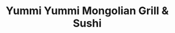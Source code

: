 ---
layout: place
title: "Yummi Yummi Mongolian Grill & Sushi"
permalink: /texas/college-station/yummi-yummi-mongolian-grill-sushi.html
stateAbbr: TX
stateName: Texas
cityName: College Station
place_id: ChIJrRFULGyERoYRVjXp1ZI8pQQ
photos:
  - name: >-
      places/ChIJrRFULGyERoYRVjXp1ZI8pQQ/photos/AeeoHcKRXy3aXVVIgxiNWdwzz2eN091-IyI-irraZfv63bMuKp292tyZ0SrrJ9FGrTNz2QhSclV9THFhqlEbTn4UiYjuCrs3YbEoiKWtkYci7Z81WFkLkuSHdhZKEy-sTF800Rl1z1iBRKUzyJae-SEpGAzfS2RTZsH6qrdCoVGrVRxuSBOQhXsfw7-fw-reBfTtQx6PvXvRQKmAjLSWdFj9fN-7JNOyvo9UntXa0SgGqtnRIbQrR1mmT0wDhNS_Kk7FIBCxmMc3VvCTxhxQYAV4lq_bgmWgdIvvq26TfuXcsk0D9g
    widthPx: 960
    heightPx: 540
    authorAttributions:
      - displayName: Yummi Yummi Mongolian Grill & Sushi
        uri: https://maps.google.com/maps/contrib/101830286312261551546
        photoUri: >-
          https://lh3.googleusercontent.com/a-/ALV-UjWWre2WIsGPb4u1Mvt0X08N32AXkdLFsKvtU4evW66ew8KvARY=s100-p-k-no-mo
    flagContentUri: >-
      https://www.google.com/local/imagery/report/?cb_client=maps_api_places.places_api&image_key=!1e10!2sAF1QipP63esdB0YLy9f4M0Yj6iRjkF0wF319JTMG5HTY&hl=en-US
    googleMapsUri: >-
      https://www.google.com/maps/place//data=!3m4!1e2!3m2!1sAF1QipP63esdB0YLy9f4M0Yj6iRjkF0wF319JTMG5HTY!2e10!4m2!3m1!1s0x8646846c2c5411ad:0x4a53c92d5e93556
  - name: >-
      places/ChIJrRFULGyERoYRVjXp1ZI8pQQ/photos/AeeoHcJ5jRmEzrZjzD-MhOSO_m-l6TFxpST4MV1gQpGsWWZeKv7dRTUzaHdoDBabgFqZ9BSPuMbs1Jz6dSm-rgTWRd32Ehx9OGQN7sXLdRbDryEk8cx8KIy65CUYyt1679dX0t2rMjS_jtYr73xM0LXMo1u97MdgTma_ow958aCa7bNEAho8txDDFggguRzrSigR5lBOTMq_9f1bRmT-N1F7idw3q1vjIA61rkdhseaBtLj4wHwGZgcUFnH50dMX0fZtFwS1SQ295_eTymNfLSSe7j_kK_5vnFoQ3gmBOlqm0Gz3glxjJIfTPpGKDXGWk0JtplsYTRtmynDPimQlvg_I3rmfbf0GaVNCw9V2I3V8TX5NN4zSTR88Grq9nr7a749rxArUo2w-Ez7JkCg_aNVokGvW2qWzsqa7_NNNLoBHwpGhE2cj
    widthPx: 4000
    heightPx: 1868
    authorAttributions:
      - displayName: David Metcalf
        uri: https://maps.google.com/maps/contrib/113720894872287621579
        photoUri: >-
          https://lh3.googleusercontent.com/a-/ALV-UjXxoj0SMO2A7JPKa6oCk9ZO-3Ezj_hQwe5YDdnb0FWQGSLPwkC2=s100-p-k-no-mo
    flagContentUri: >-
      https://www.google.com/local/imagery/report/?cb_client=maps_api_places.places_api&image_key=!1e10!2sCIHM0ogKEICAgIDKgMW6uAE&hl=en-US
    googleMapsUri: >-
      https://www.google.com/maps/place//data=!3m4!1e2!3m2!1sCIHM0ogKEICAgIDKgMW6uAE!2e10!4m2!3m1!1s0x8646846c2c5411ad:0x4a53c92d5e93556
  - name: >-
      places/ChIJrRFULGyERoYRVjXp1ZI8pQQ/photos/AeeoHcITzecB_5RURUqQ5v5I4njCt3TEqrC78txcwm75GcrNab-2L_GjrYgOm4pHQK_46nmBsYngf6N_AqAUNHsD7uSDVXuIbH6LUieNH72vfwRKAtFZjM4bjZBoWmGc0WZGY7FqF9anTaSdtGVCGr2uIimxZUFpLliIwnDo3RXeAu5xGLacR1KAATSbVKJiwF4HbwsnMp8-SBF4kaXd1y1oJYDW6oqIpQk8nIWAkoBvhefWSj0b71FyvMogzs_hUxShYMb2k5085PY5yWkGOV2Hzq8LxZC0GwPvWWN3jDAMtjFEMXIFSb8PXVhfosWB-TGXJrco6SAFGcFuGx4omN2vUtaqmLJchZHPfAxpZFFPZTsZirbL9lTSIuMIR6RGHm2PlTYjS5ageb7h2o4Nb-A475MPB_pJEH_Dvw9aATaZRQ_jDw
    widthPx: 3000
    heightPx: 4000
    authorAttributions:
      - displayName: Neeloy Paul
        uri: https://maps.google.com/maps/contrib/108229343611638863995
        photoUri: >-
          https://lh3.googleusercontent.com/a-/ALV-UjVo0Xgtb_djKmp-IUp6KFQixNFa1A4ODBYX9oL9WxUInl_ikgFQmA=s100-p-k-no-mo
    flagContentUri: >-
      https://www.google.com/local/imagery/report/?cb_client=maps_api_places.places_api&image_key=!1e10!2sCIHM0ogKEICAgMDInLrDEg&hl=en-US
    googleMapsUri: >-
      https://www.google.com/maps/place//data=!3m4!1e2!3m2!1sCIHM0ogKEICAgMDInLrDEg!2e10!4m2!3m1!1s0x8646846c2c5411ad:0x4a53c92d5e93556
  - name: >-
      places/ChIJrRFULGyERoYRVjXp1ZI8pQQ/photos/AeeoHcLlLJfGsAzA4ckXOx3hm0jYS16HCoV8AQaqyHYZ0iqaeZEzsjztTRDMIxikAnxKQhP8y5aKhmtsw-be6tjKIxgFg7juiHWEWvMLNpmkC0o0aS1G6phg4pg1WksqebbBhOL2vnUKIp6K2Pdk3PtcnyziZj9KxgEe8SmqOPGYNGBvjIvdazw15jijWuDcvhSP9tVeoHCA4P_bhxd6eIH-J3G3Fw3gEd6j814WJi_eKFeDAsCYnxMTb_DOWWgf4zvWYUD-NS3TeZW-1-pzbLuKY3P6fStDwaMd_hhziTHlNzMBk_d1YVDS9xsJ7o3VtoaLYJY1rNKZO0dSWln0MYyPFMDUP7I4X1JaFPD3Ecf6pJ6H5UG5U8Y__D85V9r0FyXb7B8fOu-0UC2ScU6CxekKlkRFeVawemqh3GYY426a-2Cz7zn2
    widthPx: 4000
    heightPx: 3000
    authorAttributions:
      - displayName: Gabriela Lezama
        uri: https://maps.google.com/maps/contrib/113505415878412618952
        photoUri: >-
          https://lh3.googleusercontent.com/a-/ALV-UjW427_pL-TljPyltkzetpsLk5iVGklirz34c8cyU1hZFtzfSLBxDQ=s100-p-k-no-mo
    flagContentUri: >-
      https://www.google.com/local/imagery/report/?cb_client=maps_api_places.places_api&image_key=!1e10!2sCIHM0ogKEICAgIC_j-TB6AE&hl=en-US
    googleMapsUri: >-
      https://www.google.com/maps/place//data=!3m4!1e2!3m2!1sCIHM0ogKEICAgIC_j-TB6AE!2e10!4m2!3m1!1s0x8646846c2c5411ad:0x4a53c92d5e93556
  - name: >-
      places/ChIJrRFULGyERoYRVjXp1ZI8pQQ/photos/AeeoHcK-GT3QOC_mAnv_FJPv7n69BHkMdFd0x9XbPTqLbKzib0yeMAfinqhUr39qIxx66KePAif8Ph613gvLg8ZzaSHy_mOmb3Ne5voIBUUpUijAGZGkRhYVmvZ9xvH2lXHQ_Woh7XhWHFfcGg2ZFOVIEFDNXx9mgocBh1KDuftdUH-bh_STYKgsQYU4th6Q0KNyP8Xt9acBbvFCIXZGkXm_7PTBc_zyn4OmeiFUBhNDKCL4FNmue82gfkcqcggoSG4qTqdEDU17xEQPVHY479wsqBCRIC2SWuVFjBof-dGnTndbvEe-Cqr_djiMV1Q7S6w2W7npeUhu4OKCe05HA4EYhv1WHBwEdnBySumFitHqsjccedWLFYUDTsOdykaGdyBoIYJ3XNejUQvyJk1tqiafJTWMvZk4NvvKkhJz9Oh_MdEmOFw
    widthPx: 3000
    heightPx: 4000
    authorAttributions:
      - displayName: Bean Flack
        uri: https://maps.google.com/maps/contrib/116099278520237963878
        photoUri: >-
          https://lh3.googleusercontent.com/a-/ALV-UjWz6wk4JI5p-7Tu4tdkQEB9BxWO7rO7mwsMSVLPmZH8U31QRbk4aQ=s100-p-k-no-mo
    flagContentUri: >-
      https://www.google.com/local/imagery/report/?cb_client=maps_api_places.places_api&image_key=!1e10!2sCIHM0ogKEICAgIDn3YeJiwE&hl=en-US
    googleMapsUri: >-
      https://www.google.com/maps/place//data=!3m4!1e2!3m2!1sCIHM0ogKEICAgIDn3YeJiwE!2e10!4m2!3m1!1s0x8646846c2c5411ad:0x4a53c92d5e93556
  - name: >-
      places/ChIJrRFULGyERoYRVjXp1ZI8pQQ/photos/AeeoHcKt8ljKtsmEYvHvn7QX882Ro4FFMma5QrGXKgzjEJqwx2CKdg_p6eRH64wBiUvOJHibCibGBMcmIrFzrYRAK2io_dxU73foBgkbGPZSNyO8YiR4UFiqAmvFPWeOypV2oOLLz4KZCEW4ffXcyFgXTUrbg-A9rjgIIy0xOrz_ylvAAQYzJows3ycmUNrh1jFyRAMekIxov4_ieeCOREkwKOjhjQ5Y1na9FErOzl0G8BuRdjIIQzTf27JFMAkFzO2dq5PUI0QsUfdco2tm3kB5sS1FoHnW1dyJmOirqbnWJPbxnTylrVqo2z3NFhqpyIPbtZuR50IP_7ohSql8NVRuAp43znwEfIOz1mFkzKbv3H6U88_hsluY5PDXOn1KGTuE_6KkxFPEoCRj-qRCcmzGEXv5bnRz0-5gpO7Wdbs10pSkWRFO
    widthPx: 4000
    heightPx: 3000
    authorAttributions:
      - displayName: Raj Perumalla
        uri: https://maps.google.com/maps/contrib/113645822645072816636
        photoUri: >-
          https://lh3.googleusercontent.com/a-/ALV-UjWawh2McOhiqD1R0E4yJiUr7JXt6VOg9N1-KlgU2uHMc8VfYkg-6Q=s100-p-k-no-mo
    flagContentUri: >-
      https://www.google.com/local/imagery/report/?cb_client=maps_api_places.places_api&image_key=!1e10!2sCIHM0ogKEICAgID9tND4swE&hl=en-US
    googleMapsUri: >-
      https://www.google.com/maps/place//data=!3m4!1e2!3m2!1sCIHM0ogKEICAgID9tND4swE!2e10!4m2!3m1!1s0x8646846c2c5411ad:0x4a53c92d5e93556
  - name: >-
      places/ChIJrRFULGyERoYRVjXp1ZI8pQQ/photos/AeeoHcLkkKixejCZwaUHUUAAw9mgixx9b0WKmQUOZh6eNB5fc9H2Dh_P8Saq-owZUBklCnPnI-iZHg7DI4owvs5pDVP5BePS896UmzU5pTwGocfWEPyLAqN4DyUz7s-AlXCYtJGNax9qh0iXOaNIbylQuuJEdSqvGBnHV506mjP__4-MXToflunerCJe5iw2Lr99NUam_mdRb30SNBwKI94QzjZnAyQah0LrkfrdUMBedL4nbbdNWP04eaatCV5MtCDZG9G-TzUOiWcZv0N_RtbIuW2G-7N2U9vIi2koySnkLSnVTjqrRIQFnxUKCPLeehT9tAvHe_J5LW6lrSwJ8Q49GaUe7oThKGMRaih2_f5n-UdBXni9pyfJneNaGczeEYo_ap6IWXdDGucbxgaTTATDuWXfrV-P1J9cLTitSwoNulA
    widthPx: 3000
    heightPx: 4000
    authorAttributions:
      - displayName: Neeloy Paul
        uri: https://maps.google.com/maps/contrib/108229343611638863995
        photoUri: >-
          https://lh3.googleusercontent.com/a-/ALV-UjVo0Xgtb_djKmp-IUp6KFQixNFa1A4ODBYX9oL9WxUInl_ikgFQmA=s100-p-k-no-mo
    flagContentUri: >-
      https://www.google.com/local/imagery/report/?cb_client=maps_api_places.places_api&image_key=!1e10!2sCIHM0ogKEICAgMDInLrDUg&hl=en-US
    googleMapsUri: >-
      https://www.google.com/maps/place//data=!3m4!1e2!3m2!1sCIHM0ogKEICAgMDInLrDUg!2e10!4m2!3m1!1s0x8646846c2c5411ad:0x4a53c92d5e93556
  - name: >-
      places/ChIJrRFULGyERoYRVjXp1ZI8pQQ/photos/AeeoHcKFEhKebYEBKgEOWR3Q5f2LFMxa35ybnNa4PWBnnAJfAwWp0F82wyaG6PeXsI-n90XjAoRUnOsZKnD4Kk83z3bbgYl0qvYqXNTdksdcEhPk1JKDezTJvOYr98vqeORAKzcnQDgQLJFr2KfAznLwHmrvpAEixZYQO7LUDpQQz_rnq4p-JQfCO96zgAq81wpO0yezBY7qkY6xpzUYOaH_X0JFiBqpglTUTYcN8aQ1cWUAyrzStlKzUryNRkUwQOQs5t08-XZAfRqs3os_Oh3cLxy5PvdIjt0AaWfD39StemXw_dkhyEjMJzwftywb50OHaTVoglYswSSct92TzASIWqpr59v23xO0qwsxYFd5NPDcl9k_l7yC-gG-s_5VeTBr5txQ10jQrEgww_Jj-8OI36SSHFgE6ZXQ5juyo1t3jXq17-Lc
    widthPx: 3024
    heightPx: 4032
    authorAttributions:
      - displayName: Myra Dharani
        uri: https://maps.google.com/maps/contrib/102577597239697273971
        photoUri: >-
          https://lh3.googleusercontent.com/a-/ALV-UjVow4MHxFyKEG98JuFuhjXgIbpCWsBorm9Gl1CxhYEWPvyQZKXfZw=s100-p-k-no-mo
    flagContentUri: >-
      https://www.google.com/local/imagery/report/?cb_client=maps_api_places.places_api&image_key=!1e10!2sCIHM0ogKEICAgICny9jKwgE&hl=en-US
    googleMapsUri: >-
      https://www.google.com/maps/place//data=!3m4!1e2!3m2!1sCIHM0ogKEICAgICny9jKwgE!2e10!4m2!3m1!1s0x8646846c2c5411ad:0x4a53c92d5e93556
  - name: >-
      places/ChIJrRFULGyERoYRVjXp1ZI8pQQ/photos/AeeoHcJ272bG-8ROjp8V4EWnudy9WUfW_M-iC3DjrcJhvx6bFSuRtbFq5xMncnoP_WoDg6Ua2bTzZbEHwj9fzQk8FbqTr38UEYLOEOSWMbrCZaKJfNmCldJLd3eMIxrl6I_nWewrK4JZ9ySjpraFLL1pQ1YUKl2x0CqEHyMfRxoQa71vVfihlgJNJ2JyQ1e7pIVvqDf3yHId2gEQ8IkFbf63M-AVLE2krJlRM7TXITLkzelz53dJKShocv_y76pTZaHncxxeujPeoXYH189hHDRcfKRiC4NlewXfxpMN3rxJzBPeik_YvEViLqj8IccjK8tgUishaz5hmFjd_fuEXWaerSdv7cH7bpnzcAXq-kF_K9qHZz_L45lPo0Gb1vMyZVy4erZqo0XwcoOcveV3zbV8LWUP-HEZlmc-Fl5So2Ym3UXO_XIH
    widthPx: 3000
    heightPx: 4000
    authorAttributions:
      - displayName: Maura Walker
        uri: https://maps.google.com/maps/contrib/115543247331046308678
        photoUri: >-
          https://lh3.googleusercontent.com/a-/ALV-UjVuo1K6yOOPVN-60XtQ8aQIghyWsaKNOyAeQlPLpK3E6OmjITsw=s100-p-k-no-mo
    flagContentUri: >-
      https://www.google.com/local/imagery/report/?cb_client=maps_api_places.places_api&image_key=!1e10!2sCIHM0ogKEICAgIDbiqCugwE&hl=en-US
    googleMapsUri: >-
      https://www.google.com/maps/place//data=!3m4!1e2!3m2!1sCIHM0ogKEICAgIDbiqCugwE!2e10!4m2!3m1!1s0x8646846c2c5411ad:0x4a53c92d5e93556
  - name: >-
      places/ChIJrRFULGyERoYRVjXp1ZI8pQQ/photos/AeeoHcIIK7faggK0-HvS3NsrhxykN6LpiUfILudxT2vnLg_cRvZWTrUE0U7g1JDfOEk3vON5YSS-OtMb7Vmmpcw9GZIirZGlmrUBwUipW29E1018ccNXety_e43VtG_O4ULWiDbbMJGDNSpPHifw_36UlbeBOeGiWQY84p-22eqzj-SVTCAnyJfowMSx-nO4rn-B8ZLHmCsy_diOeDTVsuvswg5x7mige81hDrrRmts15lTio5Ep7HHD7yXhjkBXLMAhz_vajY-xP81TJEabYAWMvUtJZe4U82dqBos2pol1nmFubd_bsQ6a_s8R7Va0cRdy-X0hq2uB26_JbAcjp4vRRixJy97-vNqZO1BMjJq-XW7u8N8MMwCNOgRYRtsrGmre6Bi1qFDv5R0WmG5P5KfqY6lFgMp8lJW6rGVborpwWTvzIhxw
    widthPx: 3000
    heightPx: 4000
    authorAttributions:
      - displayName: Big Back
        uri: https://maps.google.com/maps/contrib/107013687630640004437
        photoUri: >-
          https://lh3.googleusercontent.com/a-/ALV-UjUipNS-iT_ZZ1dUun9d3AFgUshIPv2B-XqZ8fNozehSjUWa5ydW=s100-p-k-no-mo
    flagContentUri: >-
      https://www.google.com/local/imagery/report/?cb_client=maps_api_places.places_api&image_key=!1e10!2sCIHM0ogKEICAgIDrmrDg7wE&hl=en-US
    googleMapsUri: >-
      https://www.google.com/maps/place//data=!3m4!1e2!3m2!1sCIHM0ogKEICAgIDrmrDg7wE!2e10!4m2!3m1!1s0x8646846c2c5411ad:0x4a53c92d5e93556
address: '900 Harvey Rd #14, College Station, TX 77840, USA'
street: '900 Harvey Rd #14'
city: College Station
state: TX
zip: '77840'
country: USA
neighborhood: null
latitude: '30.623079'
longitude: '-96.309118'
accessibility_options:
  wheelchairAccessibleParking: true
  wheelchairAccessibleEntrance: true
  wheelchairAccessibleRestroom: true
  wheelchairAccessibleSeating: true
business_status: OPERATIONAL
name: Yummi Yummi Mongolian Grill & Sushi
google_maps_links:
  directionsUri: >-
    https://www.google.com/maps/dir//''/data=!4m7!4m6!1m1!4e2!1m2!1m1!1s0x8646846c2c5411ad:0x4a53c92d5e93556!3e0
  placeUri: https://maps.google.com/?cid=334740348660692310
  writeAReviewUri: >-
    https://www.google.com/maps/place//data=!4m3!3m2!1s0x8646846c2c5411ad:0x4a53c92d5e93556!12e1
  reviewsUri: >-
    https://www.google.com/maps/place//data=!4m4!3m3!1s0x8646846c2c5411ad:0x4a53c92d5e93556!9m1!1b1
  photosUri: >-
    https://www.google.com/maps/place//data=!4m3!3m2!1s0x8646846c2c5411ad:0x4a53c92d5e93556!10e5
primary_type: Japanese Restaurant
opening_hours:
  regular: null
  current: null
secondary_opening_hours:
  regular:
    weekdayDescriptions: null
    type: null
  current:
    weekdayDescriptions: null
    type: null
phone: (979) 703-5992
price_level: PRICE_LEVEL_INEXPENSIVE
price_range: $10 &ndash; $20
rating: '4.4'
rating_count: 1018
website: http://yummimongolian.com/
description: null
reviews: null
parking_options: null
payment_options: null
allow_dogs: null
curbside_pickup: null
delivery: null
dine_in: null
good_for_children: null
good_for_groups: null
good_for_sports: null
live_music: null
menu_for_children: null
outdoor_seating: null
reservable: null
restroom: null
serves_beer: null
serves_breakfast: null
serves_brunch: null
serves_cocktails: null
serves_coffee: null
serves_dinner: null
serves_dessert: null
serves_lunch: null
serves_vegetarian_food: null
serves_wine: null
takeout: null

---